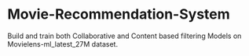 # Movie-Recommendation-System
Build and train both Collaborative and Content based filtering Models on Movielens-ml_latest_27M dataset.
